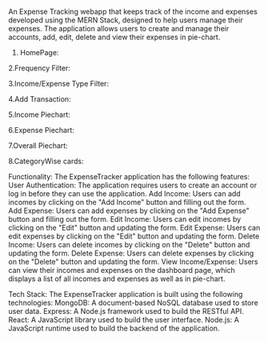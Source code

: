 An Expense Tracking webapp that keeps track of the income and expenses developed using the MERN Stack, designed to help users manage their expenses. The application allows users to create and manage their accounts, add, edit, delete and view their expenses in pie-chart.

1. HomePage:


 2.Frequency Filter:


 3.Income/Expense Type Filter:


 4.Add Transaction:


 5.Income Piechart:


 6.Expense Piechart:


 7.Overall Piechart:


 8.CategoryWise cards:



Functionality:
The ExpenseTracker application has the following features:
User Authentication: The application requires users to create an account or log in before they can use the application.
Add Income: Users can add incomes by clicking on the "Add Income" button and filling out the form.
Add Expense: Users can add expenses by clicking on the "Add Expense" button and filling out the form.
Edit Income: Users can edit incomes by clicking on the "Edit" button and updating the form.
Edit Expense: Users can edit expenses by clicking on the "Edit" button and updating the form.
Delete Income: Users can delete incomes by clicking on the "Delete" button and updating the form.
Delete Expense: Users can delete expenses by clicking on the "Delete" button and updating the form.
View Income/Expense: Users can view their incomes and expenses on the dashboard page, which displays a list of all incomes and expenses as well as in pie-chart.

Tech Stack:
The ExpenseTracker application is built using the following technologies:
MongoDB: A document-based NoSQL database used to store user data.
Express: A Node.js framework used to build the RESTful API.
React: A JavaScript library used to build the user interface.
Node.js: A JavaScript runtime used to build the backend of the application.
